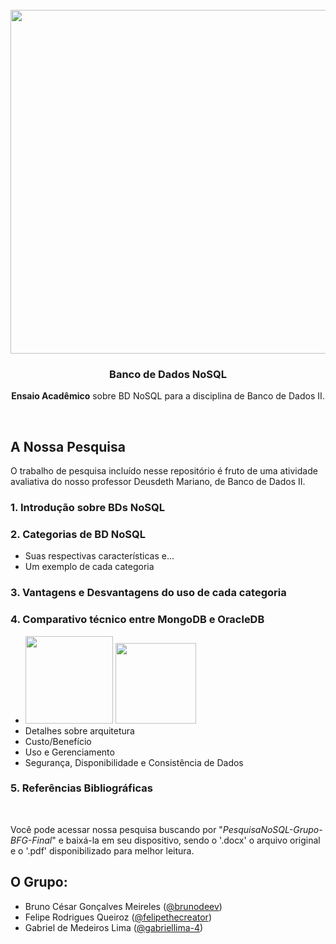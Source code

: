 <br />

<div align="center">
  <img src=https://miro.medium.com/v2/resize:fit:1358/0*X-0eofkqVhJFYcfC width=550>
  <h3 align="center">Banco de Dados NoSQL</h3>
  <p align="center"><b>Ensaio Acadêmico</b> sobre BD NoSQL para a disciplina de Banco de Dados II.</p>
</div>

<br />

## A Nossa Pesquisa

O trabalho de pesquisa incluído nesse repositório é fruto de uma atividade avaliativa do nosso professor Deusdeth Mariano, de Banco de Dados II.

### 1. Introdução sobre BDs NoSQL

### 2. Categorias de BD NoSQL

* Suas respectivas características  e...
* Um exemplo de cada categoria


### 3. Vantagens e Desvantagens do uso de cada categoria

### 4. Comparativo técnico entre MongoDB e OracleDB

* <img src=https://drcode.com.br/blog/wp-content/uploads/2019/08/mongoDB.png width=140> <img src=https://upload.wikimedia.org/wikipedia/commons/d/d6/%D8%A6%DB%86%D8%B1%D8%A7%DA%A9%DA%B5.png width=129>
* Detalhes sobre arquitetura
* Custo/Benefício
* Uso e Gerenciamento
* Segurança, Disponibilidade e Consistência de Dados


### 5. Referências Bibliográficas

<br />

Você pode acessar nossa pesquisa buscando por "_PesquisaNoSQL-Grupo-BFG-Final_" e baixá-la em seu dispositivo, sendo o '.docx' o arquivo original e o '.pdf' disponibilizado para melhor leitura.


## O Grupo:

* Bruno César Gonçalves Meireles ([@brunodeev](https://github.com/brunodeev))
* Felipe Rodrigues Queiroz ([@felipethecreator](https://github.com/felipethecreator))
* Gabriel de Medeiros Lima ([@gabriellima-4](https://github.com/gabriellima-4))
